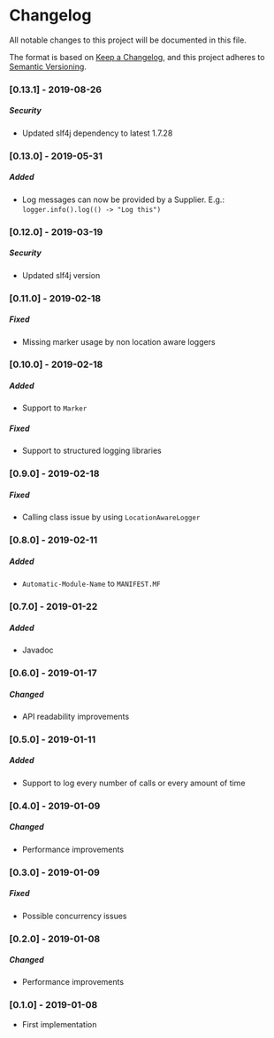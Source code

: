 # Changelog
All notable changes to this project will be documented in this file.

The format is based on [Keep a Changelog](https://keepachangelog.com/en/1.0.0/),
and this project adheres to [Semantic Versioning](https://semver.org/spec/v2.0.0.html).

### [0.13.1] - 2019-08-26
##### Security
- Updated slf4j dependency to latest 1.7.28

### [0.13.0] - 2019-05-31
##### Added
- Log messages can now be provided by a Supplier. E.g.: `logger.info().log(() -> "Log this")`

### [0.12.0] - 2019-03-19
##### Security
- Updated slf4j version

### [0.11.0] - 2019-02-18
##### Fixed
- Missing marker usage by non location aware loggers

### [0.10.0] - 2019-02-18
##### Added
- Support to `Marker`
##### Fixed
- Support to structured logging libraries

### [0.9.0] - 2019-02-18
##### Fixed
- Calling class issue by using `LocationAwareLogger`

### [0.8.0] - 2019-02-11
##### Added
- `Automatic-Module-Name` to `MANIFEST.MF`

### [0.7.0] - 2019-01-22
##### Added
- Javadoc

### [0.6.0] - 2019-01-17
##### Changed
- API readability improvements

### [0.5.0] - 2019-01-11
##### Added
- Support to log every number of calls or every amount of time

### [0.4.0] - 2019-01-09
##### Changed
- Performance improvements

### [0.3.0] - 2019-01-09
##### Fixed
- Possible concurrency issues

### [0.2.0] - 2019-01-08
##### Changed
- Performance improvements

### [0.1.0] - 2019-01-08
- First implementation
